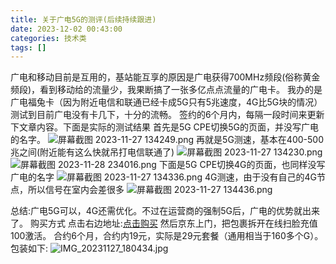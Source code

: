 ```yaml
---
title: 关于广电5G的测评(后续持续跟进)
date: 2023-12-02 00:43:00
categories: 技术类
tags: []
---
```

广电和移动目前是互用的，基站能互享的原因是广电获得700MHz频段(俗称黄金频段)，看到移动给的流量少，我果断搞了一张多亿点点流量的广电卡。
我办的是广电福兔卡（因为附近电信和联通已经卡成5G只有5兆速度，4G比5G块的情况）测试到目前广电没有卡几下，十分的流畅。
签约的6个月内，每隔一段时间来更新下文章内容。下面是实际的测试结果
首先是5G CPE切换5G的页面，并没写广电的名字。
![屏幕截图 2023-11-27 134249.png][1]
再就是5G测速，基本在400-500兆之间(附近能有这么快就吊打电信联通了)
![屏幕截图 2023-11-27 134230.png][2]
![屏幕截图 2023-11-28 234016.png][3]
下面是5G CPE切换4G的页面，也同样没写广电的名字
![屏幕截图 2023-11-27 134336.png][4]
4G测速，由于没有自己的4G节点，所以信号在室内会差很多
![屏幕截图 2023-11-27 134436.png][5]

总结:广电5G可以，4G还需优化。不过在运营商的强制5G后，广电的优势就出来了。
购买方式
点击右边地址:[点击购买][6]
然后京东上门，把包裹拆开在线扫脸充值100激活。
合约6个月，合约内19元，实际是29元套餐（通用相当于160多个G）。
包装如下:
![IMG_20231127_180434.jpg][7]


  [1]: https://io.nuoyis.net/typecho/uploads/2023/12/2177149020.png
  [2]: https://io.nuoyis.net/typecho/uploads/2023/12/2380846323.png
  [3]: https://io.nuoyis.net/typecho/uploads/2023/12/4107630947.png
  [4]: https://io.nuoyis.net/typecho/uploads/2023/12/373256702.png
  [5]: https://io.nuoyis.net/typecho/uploads/2023/12/1193983279.png
  [6]: https://haokawx.lot-ml.com/h5order/index?pudID=339&userid=415968
  [7]: https://io.nuoyis.net/typecho/uploads/2023/12/2493913545.jpg